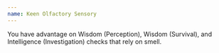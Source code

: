 ```yaml
---
name: Keen Olfactory Sensory
---
```

You have advantage on Wisdom (Perception), Wisdom (Survival), and Intelligence (Investigation)
checks that rely on smell.
